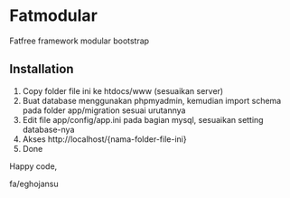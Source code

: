 # Fatmodular
Fatfree framework modular bootstrap

## Installation

1. Copy folder file ini ke htdocs/www (sesuaikan server)
2. Buat database menggunakan phpmyadmin, kemudian import schema pada folder app/migration sesuai urutannya
3. Edit file app/config/app.ini pada bagian mysql, sesuaikan setting database-nya
4. Akses http://localhost/{nama-folder-file-ini}
5. Done


Happy code,


fa/eghojansu
